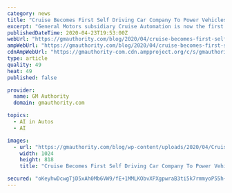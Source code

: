 ```yaml
---
category: news
title: "Cruise Becomes First Self Driving Car Company To Power Vehicles With 100% Renewable Energy"
excerpt: "General Motors subsidiary Cruise Automation is now the first self driving car company to run its vehicles off 100% renewable energy, the company said in a Medium post published Wednesday. The post, written by Cruise’s senior fleet energy manager, Tracy Cheung, indicates Cruise’s fleet of autonomous Chevrolet Bolt EVs has “been powered by ..."
publishedDateTime: 2020-04-23T19:53:00Z
webUrl: "https://gmauthority.com/blog/2020/04/cruise-becomes-first-self-driving-car-company-to-power-vehicles-with-100-renewable-energy/"
ampWebUrl: "https://gmauthority.com/blog/2020/04/cruise-becomes-first-self-driving-car-company-to-power-vehicles-with-100-renewable-energy/amp/"
cdnAmpWebUrl: "https://gmauthority-com.cdn.ampproject.org/c/s/gmauthority.com/blog/2020/04/cruise-becomes-first-self-driving-car-company-to-power-vehicles-with-100-renewable-energy/amp/"
type: article
quality: 49
heat: 49
published: false

provider:
  name: GM Authority
  domain: gmauthority.com

topics:
  - AI in Autos
  - AI

images:
  - url: "https://gmauthority.com/blog/wp-content/uploads/2020/04/Cruise-Automation-Renewable-Energy-Announcement-1024x818.jpg"
    width: 1024
    height: 818
    title: "Cruise Becomes First Self Driving Car Company To Power Vehicles With 100% Renewable Energy"

secured: "oKeyhwDcwgTjD5xAh0Mb6VW9/fE+1MMLKObvXPXgpwraB3ti5k7rmmyoP55h+I8pt6hsHy9ZS3UxhzYJkkhfDoJJuncagiGLt7okrRidDCLAhMyBcsKVXfCbnkGw1XnNPori2nY9DlL4ztDi/83ytQ7tA2p3uUE/9oWrj1p5NQlmq7CNguh4CMbWA/93V6tw8xjkOnCYc3sz5K16ETAARLLsL0nCSf9xiCdJ/1/Dqnf0U5YjeLOJ4DF1t7tjatCjX1TtDVugGBpxScO2mmEtAVkB7kQqyQ0V4z7qGgyUVL47ZdDZfjf3G/bnpFS4UkCMF1t8uidDhTonA/9GkPhdQYKlWX1488/b49RNKSLTleV1CCfzZsCI2UBQ07O/rmrDGEyN7Z6gsi7Wo/FV7Koe6EpZWtGYEzxdM9l2l0Cs63i9+gY8ZpXO6ns/igxI3L2E5JWWBKcLQNMxaF7S6MPU5R4G+W+EIv0In5pMiZEBY/c=;3hEIZ7eM8CmE7mQIXmdcPA=="
---
```


